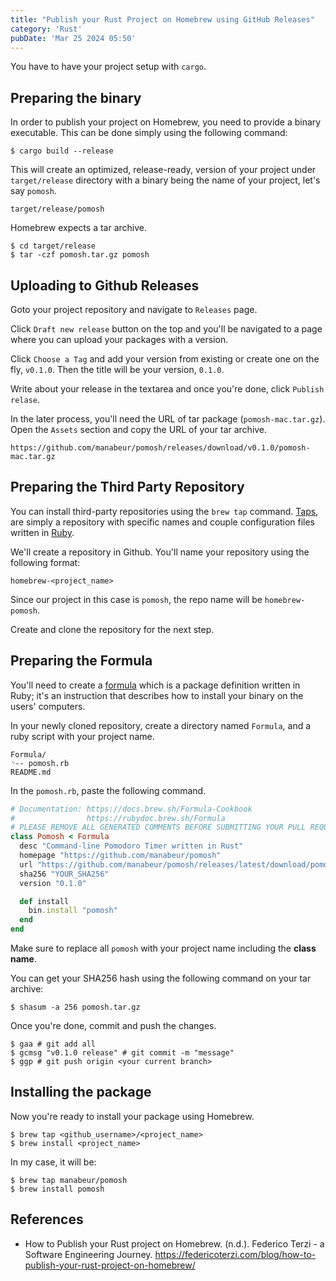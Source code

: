 ```yaml
---
title: "Publish your Rust Project on Homebrew using GitHub Releases"
category: 'Rust'
pubDate: 'Mar 25 2024 05:50'
---
```



You have to have your project setup with `cargo`.

## Preparing the binary

In order to publish your project on Homebrew, you need to provide a binary executable. This can be done simply using the following command:

```shell
$ cargo build --release
```

This will create an optimized, release-ready, version of your project under `target/release` directory with a binary being the name of your project, let's say `pomosh`.

```shell
target/release/pomosh
```

Homebrew expects a tar archive.

```shell
$ cd target/release
$ tar -czf pomosh.tar.gz pomosh
```

## Uploading to Github Releases

Goto your project repository and navigate to `Releases` page. 

Click `Draft new release` button on the top and you'll be navigated to a page where you can upload your packages with a version.

Click `Choose a Tag` and add your version from existing or create one on the fly, `v0.1.0`. Then the title will be your version, `0.1.0`.

Write about your release in the textarea and once you're done, click `Publish relase`.

In the later process, you'll need the URL of tar package (`pomosh-mac.tar.gz`). Open the `Assets` section and copy the URL of your tar archive.

```text
https://github.com/manabeur/pomosh/releases/download/v0.1.0/pomosh-mac.tar.gz
```

## Preparing the Third Party Repository

You can install third-party repositories using the `brew tap` command. [Taps](https://github.com/manabeur/pomosh/releases/download/v0.1.0/pomosh-mac.tar.gz), are simply a repository with specific names and couple configuration files written in [Ruby](https://www.ruby-lang.org/en/).

We'll create a repository in Github. You'll name your repository using the following format:

```text
homebrew-<project_name>
```

Since our project in this case is `pomosh`, the repo name will be `homebrew-pomosh`.

Create and clone the repository for the next step.

## Preparing the Formula

You'll need to create a [formula](https://docs.brew.sh/Formula-Cookbook) which is a package definition written in Ruby; it's an instruction that describes how to install your binary on the users' computers.

In your newly cloned repository, create a directory named `Formula`, and a ruby script with your project name.

```text
Formula/
⌎-- pomosh.rb
README.md
```

In the `pomosh.rb`, paste the following command.

```rb
# Documentation: https://docs.brew.sh/Formula-Cookbook
#                https://rubydoc.brew.sh/Formula
# PLEASE REMOVE ALL GENERATED COMMENTS BEFORE SUBMITTING YOUR PULL REQUEST!
class Pomosh < Formula
  desc "Command-line Pomodoro Timer written in Rust"
  homepage "https://github.com/manabeur/pomosh"
  url "https://github.com/manabeur/pomosh/releases/latest/download/pomosh-mac.tar.gz"
  sha256 "YOUR_SHA256"
  version "0.1.0"

  def install
    bin.install "pomosh"
  end
end
```

Make sure to replace all `pomosh` with your project name including the **class name**.

You can get your SHA256 hash using the following command on your tar archive:
```shell
$ shasum -a 256 pomosh.tar.gz
```

Once you're done, commit and push the changes.

```shell
$ gaa # git add all
$ gcmsg "v0.1.0 release" # git commit -m "message"
$ ggp # git push origin <your current branch>
```

## Installing the package

Now you're ready to install your package using Homebrew.

```shell
$ brew tap <github_username>/<project_name>
$ brew install <project_name>
```

In my case, it will be:
```shell
$ brew tap manabeur/pomosh
$ brew install pomosh
```

## References
- How to Publish your Rust project on Homebrew. (n.d.). Federico Terzi - a Software Engineering Journey. https://federicoterzi.com/blog/how-to-publish-your-rust-project-on-homebrew/